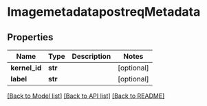 # ImagemetadatapostreqMetadata

## Properties
Name | Type | Description | Notes
------------ | ------------- | ------------- | -------------
**kernel_id** | **str** |  | [optional] 
**label** | **str** |  | [optional] 

[[Back to Model list]](../README.md#documentation-for-models) [[Back to API list]](../README.md#documentation-for-api-endpoints) [[Back to README]](../README.md)


